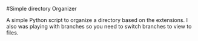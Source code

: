 #Simple directory Organizer

A simple Python script to organize a directory based on the extensions.
I also was playing with branches so you need to switch branches to view to files.

